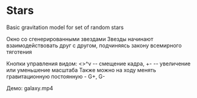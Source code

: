 # Stars
Basic gravitation model for set of random stars

Окно со сгенерированными звездами
Звезды начинают взаимодействовать друг с другом,
подчиняясь закону всемирного тяготения

Кнопки управления видом:
<>^v   -- смещение кадра,
+-     -- увеличение или уменьшение масштаба
Также можно на ходу менять гравитационную постоянную - G+, G-

Демо: galaxy.mp4
